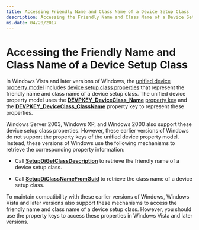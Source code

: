 ```yaml
---
title: Accessing Friendly Name and Class Name of a Device Setup Class
description: Accessing the Friendly Name and Class Name of a Device Setup Class
ms.date: 04/20/2017
---
```


# Accessing the Friendly Name and Class Name of a Device Setup Class


In Windows Vista and later versions of Windows, the [unified device property model](unified-device-property-model--windows-vista-and-later-.md) includes [device setup class properties](accessing-device-setup-class-properties.md) that represent the friendly name and class name of a device setup class. The unified device property model uses the [**DEVPKEY_DeviceClass_Name**](./devpkey-deviceclass-name.md) [property key](property-keys.md) and the [**DEVPKEY_DeviceClass_ClassName**](./devpkey-deviceclass-classname.md) property key to represent these properties.

Windows Server 2003, Windows XP, and Windows 2000 also support these device setup class properties. However, these earlier versions of Windows do not support the property keys of the unified device property model. Instead, these versions of Windows use the following mechanisms to retrieve the corresponding property information:

-   Call [**SetupDiGetClassDescription**](/windows/win32/api/setupapi/nf-setupapi-setupdigetclassdescriptionw) to retrieve the friendly name of a device setup class.

-   Call [**SetupDiClassNameFromGuid**](/windows/win32/api/setupapi/nf-setupapi-setupdiclassnamefromguida) to retrieve the class name of a device setup class.

To maintain compatibility with these earlier versions of Windows, Windows Vista and later versions also support these mechanisms to access the friendly name and class name of a device setup class. However, you should use the property keys to access these properties in Windows Vista and later versions.

 

